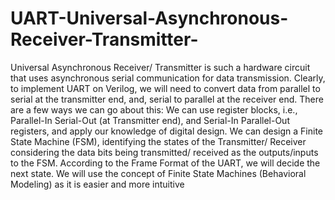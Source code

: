 # UART-Universal-Asynchronous-Receiver-Transmitter-
Universal Asynchronous Receiver/ Transmitter is such a hardware circuit that uses asynchronous serial communication for data transmission.
Clearly, to implement UART on Verilog, we will need to convert data from parallel to serial at the transmitter end, and, serial to parallel at the receiver end.
There are a few ways we can go about this:
We can use register blocks, i.e., Parallel-In Serial-Out (at Transmitter end), and Serial-In Parallel-Out registers, and apply our knowledge of digital design.
We can design a Finite State Machine (FSM), identifying the states of the Transmitter/ Receiver considering the data bits being transmitted/ received as the outputs/inputs to the FSM. According to the Frame Format of the UART, we will decide the next state.
We will use the concept of Finite State Machines (Behavioral Modeling) as it is easier and more intuitive
